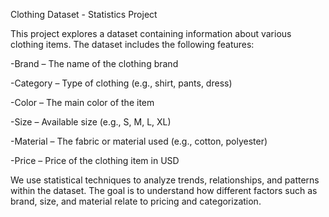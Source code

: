 Clothing Dataset - Statistics Project

This project explores a dataset containing information about various clothing items. The dataset includes the following features:

-Brand – The name of the clothing brand

-Category – Type of clothing (e.g., shirt, pants, dress)

-Color – The main color of the item

-Size – Available size (e.g., S, M, L, XL)

-Material – The fabric or material used (e.g., cotton, polyester)

-Price – Price of the clothing item in USD

We use statistical techniques to analyze trends, relationships, and patterns within the dataset. The goal is to understand how different factors such as brand, size, and material relate to pricing and categorization.
